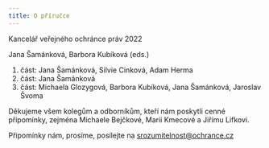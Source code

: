 ```yaml
---
title: O příručce
---
```

Kancelář veřejného ochránce práv 2022

Jana Šamánková, Barbora Kubíková (eds.)

1. část: Jana Šamánková, Silvie Cinková, Adam Herma
2. část: Jana Šamánková
3. část: Michaela Glozygová, Barbora Kubíková, Jana Šamánková, Jaroslav Švoma

Děkujeme všem kolegům a odborníkům, kteří nám poskytli cenné připomínky, zejména Michaele Bejčkové, Marii Kmecové a Jiřímu Lifkovi.

Připomínky nám, prosíme, posílejte na [srozumitelnost@ochrance.cz](mailto:srozumitelnost@ochrance.cz)